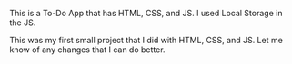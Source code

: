 This is a To-Do App that has HTML, CSS, and JS.
I used Local Storage in the JS.


This was my first small project that I did with HTML, CSS, and JS.
Let me know of any changes that I can do better.
